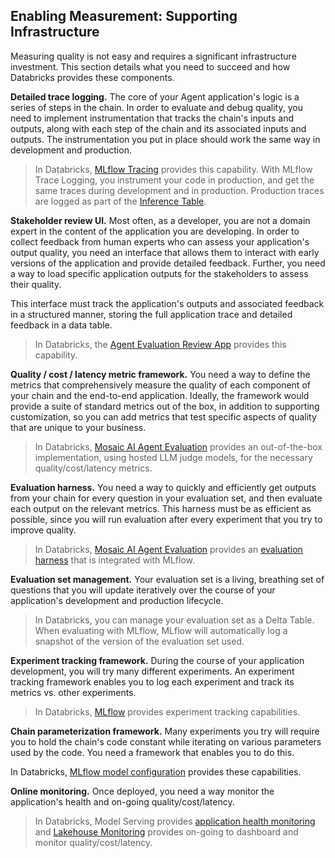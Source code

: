 ## Enabling Measurement: Supporting Infrastructure

Measuring quality is not easy and requires a significant infrastructure investment. This section details what you need to succeed and how Databricks provides these components.

**Detailed trace logging.** The core of your Agent application's logic is a series of steps in the chain. In order to evaluate and debug quality, you need to implement instrumentation that tracks the chain's inputs and outputs, along with each step of the chain and its associated inputs and outputs. The instrumentation you put in place should work the same way in development and production.

> In Databricks, [MLflow Tracing](https://docs.databricks.com/mlflow/mlflow-tracing.html) provides this capability. With MLflow Trace Logging, you instrument your code in production, and get the same traces during development and in production.  Production traces are logged as part of the [Inference Table](https://docs.databricks.com/machine-learning/model-serving/inference-tables.html).

**Stakeholder review UI.** Most often, as a developer, you are not a domain expert in the content of the application you are developing. In order to collect feedback from human experts who can assess your application's output quality, you need an interface that allows them to interact with early versions of the application and provide detailed feedback. Further, you need a way to load specific application outputs for the stakeholders to assess their quality.

This interface must track the application's outputs and associated feedback in a structured manner, storing the full application trace and detailed feedback in a data table.

> In Databricks, the [Agent Evaluation Review App](https://docs.databricks.com/generative-ai/agent-evaluation/human-evaluation.html) provides this capability. 

**Quality / cost / latency metric framework.** You need a way to define the metrics that comprehensively measure the quality of each component of your chain and the end-to-end application. Ideally, the framework would provide a suite of standard metrics out of the box, in addition to supporting customization, so you can add metrics that test specific aspects of quality that are unique to your business.

> In Databricks, [Mosaic AI Agent Evaluation](https://docs.databricks.com/generative-ai/agent-evaluation/index.html) provides an out-of-the-box implementation, using hosted LLM judge models, for the necessary quality/cost/latency metrics.

**Evaluation harness.** You need a way to quickly and efficiently get outputs from your chain for every question in your evaluation set, and then evaluate each output on the relevant metrics. This harness must be as efficient as possible, since you will run evaluation after every experiment that you try to improve quality.

> In Databricks, [Mosaic AI Agent Evaluation](https://docs.databricks.com/generative-ai/agent-evaluation/index.html) provides an [evaluation harness](https://docs.databricks.com/generative-ai/agent-evaluation/evaluate-agent.html) that is integrated with MLflow.

**Evaluation set management.** Your evaluation set is a living, breathing set of questions that you will update iteratively over the course of your application's development and production lifecycle.

> In Databricks, you can manage your evaluation set as a Delta Table.  When evaluating with MLflow, MLflow will automatically log a snapshot of the version of the evaluation set used.

**Experiment tracking framework.** During the course of your application development, you will try many different experiments. An experiment tracking framework enables you to log each experiment and track its metrics vs. other experiments.

> In Databricks, [MLflow](https://docs.databricks.com/mlflow/index.html) provides experiment tracking capabilities.

**Chain parameterization framework.** Many experiments you try will require you to hold the chain's code constant while iterating on various parameters used by the code. You need a framework that enables you to do this.

In Databricks, [MLflow model configuration](https://docs.databricks.com/generative-ai/create-log-agent.html#use-parameters-to-control-agent-execution) provides these capabilities. 

**Online monitoring.** Once deployed, you need a way monitor the application's health and on-going quality/cost/latency.

> In Databricks, Model Serving provides [application health monitoring](https://docs.databricks.com/machine-learning/model-serving/monitor-diagnose-endpoints.html) and [Lakehouse Monitoring](https://docs.databricks.com/en/lakehouse-monitoring/index.html) provides on-going to dashboard and monitor quality/cost/latency.
